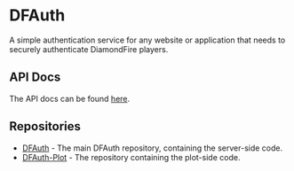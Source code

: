 # DFAuth
A simple authentication service for any website or application that needs to securely authenticate DiamondFire players.

## API Docs

The API docs can be found [here](https://github.com/DF-Auth/DFAuth/wiki/API-Usage).

## Repositories
- [DFAuth](https://github.com/DF-Auth/DFAuth) - The main DFAuth repository, containing the server-side code.
- [DFAuth-Plot](https://github.com/DF-Auth/DFAuth-Plot) - The repository containing the plot-side code.
